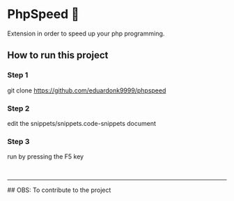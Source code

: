 # PhpSpeed 🐘

Extension in order to speed up your php programming.

## How to run this project

### Step 1

git clone https://github.com/eduardonk9999/phpspeed

### Step 2

edit the snippets/snippets.code-snippets document

### Step 3

run by pressing the F5 key

<br>

<hr>
## OBS: To contribute to the project
